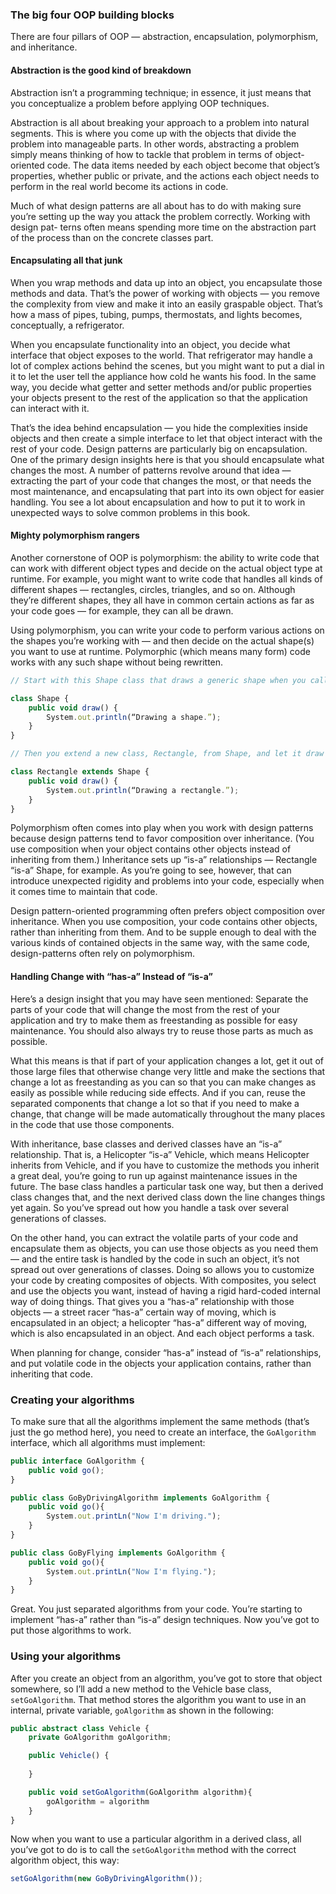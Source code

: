 ### The big four OOP building blocks

There are four pillars of OOP — abstraction, encapsulation, polymorphism, and inheritance.

#### Abstraction is the good kind of breakdown

Abstraction isn’t a programming technique; in essence, it just means that you conceptualize a problem before applying OOP techniques.

Abstraction is all about breaking your approach to a problem into natural segments. This is where you come up with the objects that divide the problem into manageable parts. In other words, abstracting a problem simply means thinking of how to tackle that problem in terms of object-oriented code. The data items needed by each object become that object’s properties, whether public or private, and the actions each object needs to perform in the real world become its actions in code.

Much of what design patterns are all about has to do with making sure you’re setting up the way you attack the problem correctly. Working with design pat- terns often means spending more time on the abstraction part of the process than on the concrete classes part.
#### Encapsulating all that junk

When you wrap methods and data up into an object, you encapsulate those methods and data. That’s the power of working with objects — you remove the complexity from view and make it into an easily graspable object. That’s how a mass of pipes, tubing, pumps, thermostats, and lights becomes, conceptually, a refrigerator.

When you encapsulate functionality into an object, you decide what interface that object exposes to the world. That refrigerator may handle a lot of complex actions behind the scenes, but you might want to put a dial in it to let the user tell the appliance how cold he wants his food. In the same way, you decide what getter and setter methods and/or public properties your objects present to the rest of the application so that the application can interact with it.

That’s the idea behind encapsulation — you hide the complexities inside objects and then create a simple interface to let that object interact with the rest of your code. Design patterns are particularly big on encapsulation. One of the primary design insights here is that you should encapsulate what changes the most. A number of patterns revolve around that idea — extracting the part of your code that changes the most, or that needs the most maintenance, and encapsulating that part into its own object for easier handling. You see a lot about encapsulation and how to put it to work in unexpected ways to solve common problems in this book.
#### Mighty polymorphism rangers

Another cornerstone of OOP is polymorphism: the ability to write code that can work with different object types and decide on the actual object type at runtime. For example, you might want to write code that handles all kinds of different shapes — rectangles, circles, triangles, and so on. Although they’re different shapes, they all have in common certain actions as far as your code goes — for example, they can all be drawn.

Using polymorphism, you can write your code to perform various actions on the shapes you’re working with — and then decide on the actual shape(s) you want to use at runtime. Polymorphic (which means many form) code works with any such shape without being rewritten.

```ts
// Start with this Shape class that draws a generic shape when you call its draw method:

class Shape {
	public void draw() {
		System.out.println(“Drawing a shape.”); 
	}
}

// Then you extend a new class, Rectangle, from Shape, and let it draw a rectangle when you call its draw method as follows:

class Rectangle extends Shape {
	public void draw() {
		System.out.println(“Drawing a rectangle.”); 
	}
}
```


Polymorphism often comes into play when you work with design patterns because design patterns tend to favor composition over inheritance. (You use composition when your object contains other objects instead of inheriting from them.) Inheritance sets up “is-a” relationships — Rectangle “is-a” Shape, for example. As you’re going to see, however, that can introduce unexpected rigidity and problems into your code, especially when it comes time to maintain that code.

Design pattern-oriented programming often prefers object composition over inheritance. When you use composition, your code contains other objects, rather than inheriting from them. And to be supple enough to deal with the various kinds of contained objects in the same way, with the same code, design-patterns often rely on polymorphism.
#### Handling Change with “has-a” Instead of “is-a”

Here’s a design insight that you may have seen mentioned: Separate the parts of your code that will change the most from the rest of your application and try to make them as freestanding as possible for easy maintenance. You should also always try to reuse those parts as much as possible.

What this means is that if part of your application changes a lot, get it out of those large files that otherwise change very little and make the sections that change a lot as freestanding as you can so that you can make changes as easily as possible while reducing side effects. And if you can, reuse the separated components that change a lot so that if you need to make a change, that change will be made automatically throughout the many places in the code that use those components.

With inheritance, base classes and derived classes have an “is-a” relationship. That is, a Helicopter “is-a” Vehicle, which means Helicopter inherits from Vehicle, and if you have to customize the methods you inherit a great deal, you’re going to run up against maintenance issues in the future. The base class handles a particular task one way, but then a derived class changes that, and the next derived class down the line changes things yet again. So you’ve spread out how you handle a task over several generations of classes.

On the other hand, you can extract the volatile parts of your code and encapsulate them as objects, you can use those objects as you need them — and the entire task is handled by the code in such an object, it’s not spread out over generations of classes. Doing so allows you to customize your code by creating composites of objects. With composites, you select and use the objects you want, instead of having a rigid hard-coded internal way of doing things. That gives you a “has-a” relationship with those objects — a street racer “has-a” certain way of moving, which is encapsulated in an object; a helicopter “has-a” different way of moving, which is also encapsulated in an object. And each object performs a task.

When planning for change, consider “has-a” instead of “is-a” relationships, and put volatile code in the objects your application contains, rather than inheriting that code.

### Creating your algorithms
To make sure that all the algorithms implement the same methods (that’s just the go method here), you need to create an interface, the `GoAlgorithm` interface, which all algorithms must implement:

```ts
public interface GoAlgorithm {
	public void go();
}

public class GoByDrivingAlgorithm implements GoAlgorithm {
	public void go(){
		System.out.printLn("Now I'm driving.");
	}
}

public class GoByFlying implements GoAlgorithm {
	public void go(){
		System.out.printLn("Now I'm flying.");
	}
}

```

Great. You just separated algorithms from your code. You’re starting to implement “has-a” rather than “is-a” design techniques. Now you’ve got to put those algorithms to work.

### Using your algorithms

After you create an object from an algorithm, you’ve got to store that object somewhere, so I’ll add a new method to the Vehicle base class, `setGoAlgorithm`. That method stores the algorithm you want to use in an internal, private variable, `goAlgorithm` as shown in the following:

```ts
public abstract class Vehicle {
	private GoAlgorithm goAlgorithm;

	public Vehicle() {
	
	}

	public void setGoAlgorithm(GoAlgorithm algorithm){
		goAlgorithm = algorithm
	}
}
```

Now when you want to use a particular algorithm in a derived class, all you’ve got to do is to call the `setGoAlgorithm` method with the correct algorithm object, this way:
```ts
setGoAlgorithm(new GoByDrivingAlgorithm());
```

